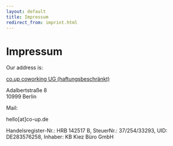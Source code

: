 ```yaml
---
layout: default
title: Impressum
redirect_from: imprint.html
---
```


# Impressum

<div class="vcard contact">
  <p class="left">Our address is:</p>
  <p class="right">
     <span class="org"><a href="http://co-up.de" title="co.up coworking UG (haftungsbeschränkt)"> co.up coworking UG (haftungsbeschränkt)</a></span>
     <span class="adr">
      <div class="street-address">Adalbertstraße 8</div>
      <span class="postal-code">10999</span> <span class="locality">Berlin</span>
    </span>
  </p>
  <p class="left">Mail:</p>
  <p class="right">hello[at]co-up.de</p>
</div>

Handelsregister-Nr.: HRB 142517 B, SteuerNr.: 37/254/33293, UID: DE283576258, Inhaber: KB Kiez Büro GmbH
